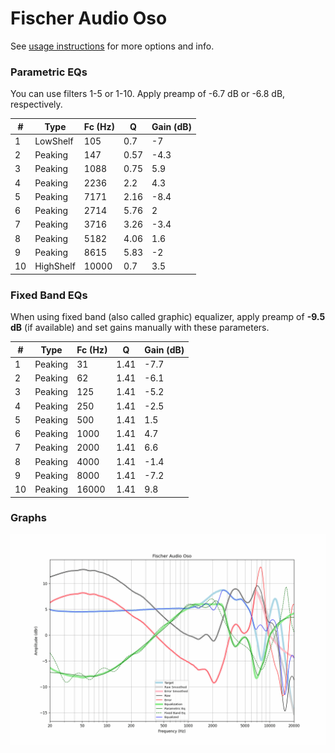 # Fischer Audio Oso
See [usage instructions](https://github.com/jaakkopasanen/AutoEq#usage) for more options and info.

### Parametric EQs
You can use filters 1-5 or 1-10. Apply preamp of -6.7 dB or -6.8 dB, respectively.

|   # | Type      |   Fc (Hz) |    Q |   Gain (dB) |
|-----|-----------|-----------|------|-------------|
|   1 | LowShelf  |       105 | 0.7  |        -7   |
|   2 | Peaking   |       147 | 0.57 |        -4.3 |
|   3 | Peaking   |      1088 | 0.75 |         5.9 |
|   4 | Peaking   |      2236 | 2.2  |         4.3 |
|   5 | Peaking   |      7171 | 2.16 |        -8.4 |
|   6 | Peaking   |      2714 | 5.76 |         2   |
|   7 | Peaking   |      3716 | 3.26 |        -3.4 |
|   8 | Peaking   |      5182 | 4.06 |         1.6 |
|   9 | Peaking   |      8615 | 5.83 |        -2   |
|  10 | HighShelf |     10000 | 0.7  |         3.5 |

### Fixed Band EQs
When using fixed band (also called graphic) equalizer, apply preamp of **-9.5 dB** (if available) and set gains manually with these parameters.

|   # | Type    |   Fc (Hz) |    Q |   Gain (dB) |
|-----|---------|-----------|------|-------------|
|   1 | Peaking |        31 | 1.41 |        -7.7 |
|   2 | Peaking |        62 | 1.41 |        -6.1 |
|   3 | Peaking |       125 | 1.41 |        -5.2 |
|   4 | Peaking |       250 | 1.41 |        -2.5 |
|   5 | Peaking |       500 | 1.41 |         1.5 |
|   6 | Peaking |      1000 | 1.41 |         4.7 |
|   7 | Peaking |      2000 | 1.41 |         6.6 |
|   8 | Peaking |      4000 | 1.41 |        -1.4 |
|   9 | Peaking |      8000 | 1.41 |        -7.2 |
|  10 | Peaking |     16000 | 1.41 |         9.8 |

### Graphs
![](./Fischer%20Audio%20Oso.png)
